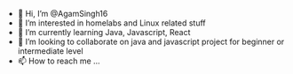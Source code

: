 - 👋 Hi, I’m @AgamSingh16
- 👀 I’m interested in homelabs and Linux related stuff
- 🌱 I’m currently learning Java, Javascript, React
- 💞️ I’m looking to collaborate on java and javascript project for beginner or intermediate level
- 📫 How to reach me ...

<!---
AgamSingh16/AgamSingh16 is a ✨ special ✨ repository because its `README.md` (this file) appears on your GitHub profile.
You can click the Preview link to take a look at your changes.
--->
